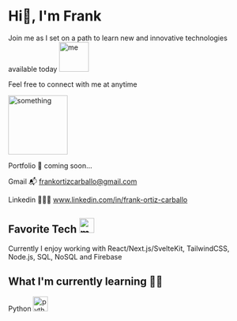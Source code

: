 # Hi👋, I'm Frank

<p>Join me as I set on a path to learn new and innovative technologies available today <img src="https://github.com/images/mona-whisper.gif" width="60" height="60" alt="me"/></p>

<p>Feel free to connect with me at anytime</p>
<img src="https://media.giphy.com/media/v1.Y2lkPTc5MGI3NjExdmFqZTVwaWtqZ3hvcHFlNXFxdnVuZnhzNjV5dnB5MzI3YWVrejRzZiZlcD12MV9pbnRlcm5hbF9naWZfYnlfaWQmY3Q9Zw/D98NqcMRVubII/giphy.gif" width="120" height="120" alt="something"/>

Portfolio 🦆 coming soon...

Gmail 📬 frankortizcarballo@gmail.com

Linkedin 👨🏻‍💼 www.linkedin.com/in/frank-ortiz-carballo


## Favorite Tech  <img src="https://media.giphy.com/media/v1.Y2lkPTc5MGI3NjExM2xyaHA2YjI0emp3cGFnODU0emlpaXowdTEyYW92dmJhamZlOW5lOCZlcD12MV9pbnRlcm5hbF9naWZfYnlfaWQmY3Q9Zw/RbtJJPft2P7rcpbBdb/giphy.gif" width="30" height="30" alt="me coding"/>

Currently I enjoy working with React/Next.js/SvelteKit, TailwindCSS, Node.js, SQL, NoSQL and Firebase

## What I'm currently learning 🧙‍♂️​

Python <img src="https://media.giphy.com/media/LMt9638dO8dftAjtco/giphy.gif" width="30" height="30" alt="python logo"/>

